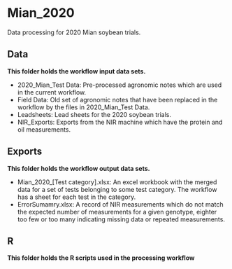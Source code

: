 # Mian_2020
Data processing for 2020 Mian soybean trials.

## Data
**This folder holds the workflow input data sets.**
- 2020_Mian_Test Data: Pre-processed agronomic notes which are used in the current workflow.
- Field Data: Old set of agronomic notes that have been replaced in the workflow by the files in 2020_Mian_Test Data.
- Leadsheets: Lead sheets for the 2020 soybean trials. 
- NIR_Exports: Exports from the NIR machine which have the protein and oil measurements. 

## Exports
**This folder holds the workflow output data sets.**
- Mian_2020_[Test category].xlsx: An excel workbook with the merged data for a set of tests belonging to some test category. The workflow has a sheet for each test in the category. 
- ErrorSumamry.xlsx: A record of NIR measurements which do not match the expected number of measurements for a given genotype, eighter too few or too many indicating missing data or repeated measurements. 

## R
**This folder holds the R scripts used in the processing workflow**
